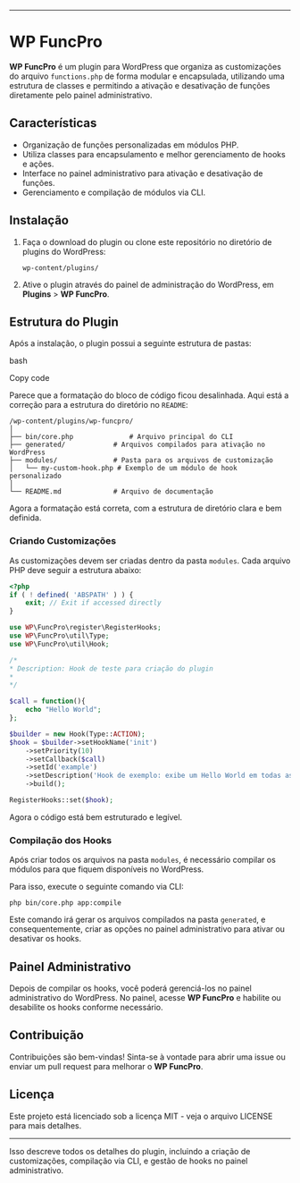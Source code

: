 
* * *

WP FuncPro
==========

**WP FuncPro** é um plugin para WordPress que organiza as customizações do arquivo `functions.php` de forma modular e encapsulada, utilizando uma estrutura de classes e permitindo a ativação e desativação de funções diretamente pelo painel administrativo.

Características
---------------

*   Organização de funções personalizadas em módulos PHP.
*   Utiliza classes para encapsulamento e melhor gerenciamento de hooks e ações.
*   Interface no painel administrativo para ativação e desativação de funções.
*   Gerenciamento e compilação de módulos via CLI.

Instalação
----------

1.  Faça o download do plugin ou clone este repositório no diretório de plugins do WordPress:
    
    `wp-content/plugins/`
    
2.  Ative o plugin através do painel de administração do WordPress, em **Plugins** > **WP FuncPro**.

Estrutura do Plugin
-------------------

Após a instalação, o plugin possui a seguinte estrutura de pastas:

bash

Copy code

Parece que a formatação do bloco de código ficou desalinhada. Aqui está a correção para a estrutura do diretório no `README`:

```plaintext
/wp-content/plugins/wp-funcpro/
│
├── bin/core.php              # Arquivo principal do CLI
├── generated/            # Arquivos compilados para ativação no WordPress
├── modules/              # Pasta para os arquivos de customização
│   └── my-custom-hook.php # Exemplo de um módulo de hook personalizado
│
└── README.md             # Arquivo de documentação
```

Agora a formatação está correta, com a estrutura de diretório clara e bem definida.

### Criando Customizações

As customizações devem ser criadas dentro da pasta `modules`. Cada arquivo PHP deve seguir a estrutura abaixo:

```php
<?php
if ( ! defined( 'ABSPATH' ) ) {
    exit; // Exit if accessed directly
}

use WP\FuncPro\register\RegisterHooks;
use WP\FuncPro\util\Type;
use WP\FuncPro\util\Hook;

/*
* Description: Hook de teste para criação do plugin
*
*/

$call = function(){
    echo "Hello World";
};

$builder = new Hook(Type::ACTION);
$hook = $builder->setHookName('init')
    ->setPriority(10)
    ->setCallback($call)
    ->setId('example')
    ->setDescription('Hook de exemplo: exibe um Hello World em todas as páginas do site')
    ->build();

RegisterHooks::set($hook);
```

Agora o código está bem estruturado e legível.

### Compilação dos Hooks

Após criar todos os arquivos na pasta `modules`, é necessário compilar os módulos para que fiquem disponíveis no WordPress.

Para isso, execute o seguinte comando via CLI:

`php bin/core.php app:compile`

Este comando irá gerar os arquivos compilados na pasta `generated`, e consequentemente, criar as opções no painel administrativo para ativar ou desativar os hooks.

Painel Administrativo
---------------------

Depois de compilar os hooks, você poderá gerenciá-los no painel administrativo do WordPress. No painel, acesse **WP FuncPro** e habilite ou desabilite os hooks conforme necessário.

Contribuição
------------

Contribuições são bem-vindas! Sinta-se à vontade para abrir uma issue ou enviar um pull request para melhorar o **WP FuncPro**.

Licença
-------

Este projeto está licenciado sob a licença MIT - veja o arquivo LICENSE para mais detalhes.

* * *

Isso descreve todos os detalhes do plugin, incluindo a criação de customizações, compilação via CLI, e gestão de hooks no painel administrativo.
